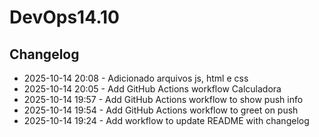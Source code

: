 # DevOps14.10
## Changelog
- 2025-10-14 20:08 - Adicionado arquivos js, html e css
- 2025-10-14 20:05 - Add GitHub Actions workflow Calculadora
- 2025-10-14 19:57 - Add GitHub Actions workflow to show push info
- 2025-10-14 19:54 - Add GitHub Actions workflow to greet on push
- 2025-10-14 19:24 - Add workflow to update README with changelog

